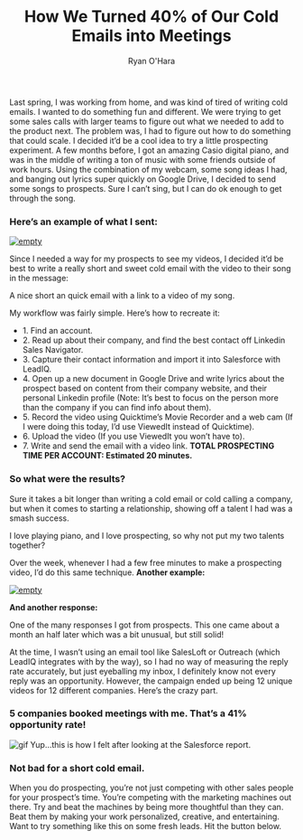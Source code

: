 ﻿---
title: How We Turned 40% of Our Cold Emails into Meetings
description: Anyone that checks out our content on cold email prospecting knows that prospecting can be fun. Today, I’m going to share a story about how I merged two of my favorite talents, prospecting and piano together, and how it converted 40% of our cold emails into meetings
coverImage: img/play-music.jpg
publishDate: May 18, 2017

author: Ryan O'Hara
authorProfile: Ryan O'Hara has been an early employee at several startups helping them with marketing and prospecting tactics, including Dyn who was acquired by Oracle for $600+ million in 2016. He's had prospecting campaigns featured in Fortune, Mashable, and TheNextWeb. Ryan specializes in branding, business development, prospecting, and coaching people on how to make good digital first impressions. He also mentors two accelerators, The Iron Yard and The Alpha Loft, and hosts The Prospecting Podcast.
authorImage: img/Ryan-OHara-Headshot.png
---


Last spring, I was working from home, and was kind of tired of writing cold emails. I wanted to do something fun and different. We were trying to get some sales calls with larger teams to figure out what we needed to add to the product next. The problem was, I had to figure out how to do something that could scale. I decided it’d be a cool idea to try a little prospecting experiment. A few months before, I got an amazing Casio digital piano, and was in the middle of writing a ton of music with some friends outside of work hours. Using the combination of my webcam, some song ideas I had, and banging out lyrics super quickly on Google Drive, I decided to send some songs to prospects. Sure I can’t sing, but I can do ok enough to get through the song.

### Here’s an example of what I sent:

[![empty](/img/special-song-for-vm-turbo.png)](https://www.youtube.com/embed/Dawg9rOIfRg)

Since I needed a way for my prospects to see my videos, I decided it’d be best to write a really short and sweet cold email with the video to their song in the message:

 A nice short an quick email with a link to a video of my song.

My workflow was fairly simple. Here’s how to recreate it:

*   1\. Find an account.
*   2\. Read up about their company, and find the best contact off Linkedin Sales Navigator.
*   3\. Capture their contact information and import it into Salesforce with LeadIQ.
*   4\. Open up a new document in Google Drive and write lyrics about the prospect based on content from their company website, and their personal Linkedin profile (Note: It’s best to focus on the person more than the company if you can find info about them).
*   5\. Record the video using Quicktime’s Movie Recorder and a web cam (If I were doing this today, I’d use ViewedIt instead of Quicktime).
*   6\. Upload the video (If you use ViewedIt you won’t have to).
*   7\. Write and send the email with a video link.
**TOTAL PROSPECTING TIME PER ACCOUNT: Estimated 20 minutes.**

### So what were the results?

Sure it takes a bit longer than writing a cold email or cold calling a company, but when it comes to starting a relationship, showing off a talent I had was a smash success.

 I love playing piano, and I love prospecting, so why not put my two talents together?

Over the week, whenever I had a few free minutes to make a prospecting video, I’d do this same technique. **Another example:**

[![empty](/img/song-for-idio.png)](https://www.youtube.com/embed/ttzOseeWe5I)

**And another response:**

 One of the many responses I got from prospects. This one came about a month an half later which was a bit unusual, but still solid!

At the time, I wasn’t using an email tool like SalesLoft or Outreach (which LeadIQ integrates with by the way), so I had no way of measuring the reply rate accurately, but just eyeballing my inbox, I definitely know not every reply was an opportunity. However, the campaign ended up being 12 unique videos for 12 different companies. Here’s the crazy part.

### 5 companies booked meetings with me. That’s a 41% opportunity rate!

![gif](/img/looking-angry.gif) Yup…this is how I felt after looking at the Salesforce report.

### Not bad for a short cold email.

When you do prospecting, you’re not just competing with other sales people for your prospect’s time. You’re competing with the marketing machines out there. Try and beat the machines by being more thoughtful than they can. Beat them by making your work personalized, creative, and entertaining. Want to try something like this on some fresh leads. Hit the button below.